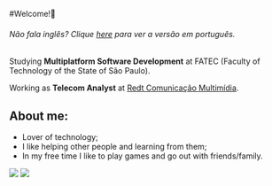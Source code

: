 #Welcome!👋
###### Não fala inglês? Clique [here](https://github.com/lucasroqe/lucasroqe/blob/main/README.md) para ver a versão em português.

Studying **Multiplatform Software Development** at FATEC (Faculty of Technology of the State of São Paulo).

Working as **Telecom Analyst** at [Redt Comunicação Multimídia](https://redt.com.br).

## **About me:**
* Lover of technology;
* I like helping other people and learning from them;
* In my free time I like to play games and go out with friends/family.

<a href="https://www.linkedin.com/in/lucasroqe" target="_blank"><img src="https://img.shields.io/badge/-LinkedIn-%23000000?style= for-the-badge&logo=linkedin&logoColor=white"/></a>
<a href = "mailto:alvim.lucas2@hotmail.com" target="_blank"><img src="https://img.shields.io/badge/-Microsoft_Outlook-%23000000?style=for-the- badge&logo=microsoft-outlook&logoColor=white"></a>

